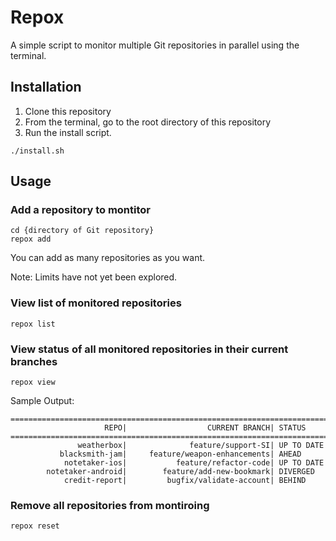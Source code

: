 # Repox

A simple script to monitor multiple Git repositories in parallel using the terminal.

## Installation

1. Clone this repository
2. From the terminal, go to the root directory of this repository
3. Run the install script.

```
./install.sh
```

## Usage

### Add a repository to montitor

```
cd {directory of Git repository}
repox add
```

You can add as many repositories as you want.

Note: Limits have not yet been explored.

### View list of monitored repositories

```
repox list
```

### View status of all monitored repositories in their current branches

```
repox view
```

Sample Output:

```
================================================================================
                     REPO|	                CURRENT BRANCH|	STATUS
================================================================================
               weatherbox|	            feature/support-SI|	UP TO DATE
           blacksmith-jam|	   feature/weapon-enhancements|	AHEAD
            notetaker-ios|	         feature/refactor-code|	UP TO DATE
        notetaker-android|	      feature/add-new-bookmark|	DIVERGED
            credit-report|	       bugfix/validate-account|	BEHIND
```

### Remove all repositories from montiroing

```
repox reset
```